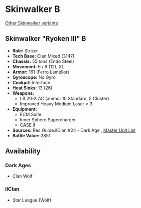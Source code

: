 # Skinwalker B 

[Other Skinwalker variants](../skinwalker.md) 

## Skinwalker "Ryoken III" B 

- **Role:** Striker 
- **Tech Base:** Clan Mixed (3147) 
- **Chassis:** 55 tons (Endo Steel) 
- **Movement:** 6 / 9 (12), XL 
- **Armor:** 161 (Ferro Lamellor) 
- **Gyroscope:** No Gyro 
- **Cockpit:** Interface 
- **Heat Sinks:** 13 (26) 
- **Weapons:** 
  - LB 20-X AC (ammo: 10 Standard, 5 Cluster) 
  - Improved Heavy Medium Laser × 3 
- **Equipment:** 
  - ECM Suite 
  - Inner Sphere Supercharger 
  - CASE II 
- **Sources:** Rec Guide:ilClan #24 - Dark Age , [Master Unit List](http://masterunitlist.info/Unit/Details/8450) 
- **Battle Value:** 2851 

## Availability 

### Dark Ages 

- Clan Wolf 

### ilClan 

- Star League (Wolf) 

